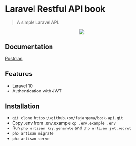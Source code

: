 # Laravel Restful API book

> A simple Laravel API.

<p align="center">
<img src="https://imgur.com/hAwM47v">
</p>

## Documentation

<a href="https://documenter.getpostman.com/view/10281986/2s946eADXb">Postman</a>

## Features

-   Laravel 10
-   Authentication with JWT

## Installation

-   `git clone https://github.com/fajargema/book-api.git`
-   Copy .env from .env.example `cp .env.example .env`
-   Run `php artisan key:generate` and `php artisan jwt:secret`
-   `php artisan migrate`
-   `php artisan serve`
